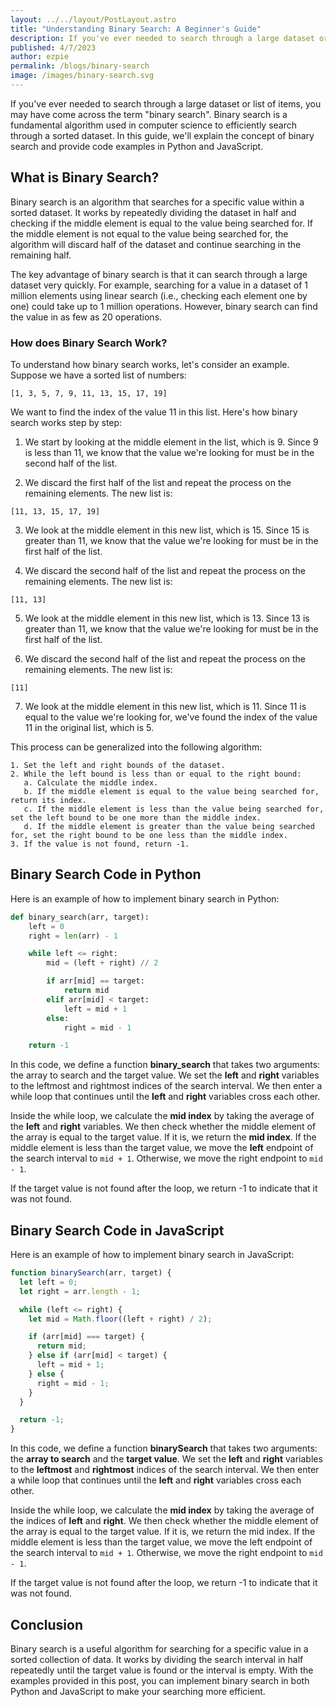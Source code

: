 ```yaml
---
layout: ../../layout/PostLayout.astro
title: "Understanding Binary Search: A Beginner's Guide"
description: If you've ever needed to search through a large dataset or list of items, you may have come across the term "binary search". Binary search is a fundamental algorithm used in computer science to efficiently search through a sorted dataset. In this guide, we'll explain the concept of binary search and provide code examples in Python and JavaScript.
published: 4/7/2023
author: ezpie
permalink: /blogs/binary-search
image: /images/binary-search.svg
---
```


If you've ever needed to search through a large dataset or list of items, you may have come across the term "binary search". Binary search is a fundamental algorithm used in computer science to efficiently search through a sorted dataset. In this guide, we'll explain the concept of binary search and provide code examples in Python and JavaScript.

## What is Binary Search?

Binary search is an algorithm that searches for a specific value within a sorted dataset. It works by repeatedly dividing the dataset in half and checking if the middle element is equal to the value being searched for. If the middle element is not equal to the value being searched for, the algorithm will discard half of the dataset and continue searching in the remaining half.

The key advantage of binary search is that it can search through a large dataset very quickly. For example, searching for a value in a dataset of 1 million elements using linear search (i.e., checking each element one by one) could take up to 1 million operations. However, binary search can find the value in as few as 20 operations.

### How does Binary Search Work?

To understand how binary search works, let's consider an example. Suppose we have a sorted list of numbers:

`[1, 3, 5, 7, 9, 11, 13, 15, 17, 19]`

We want to find the index of the value 11 in this list. Here's how binary search works step by step:

1. We start by looking at the middle element in the list, which is 9. Since 9 is less than 11, we know that the value we're looking for must be in the second half of the list.

2. We discard the first half of the list and repeat the process on the remaining elements. The new list is:

`[11, 13, 15, 17, 19]`

3. We look at the middle element in this new list, which is 15. Since 15 is greater than 11, we know that the value we're looking for must be in the first half of the list.

4. We discard the second half of the list and repeat the process on the remaining elements. The new list is:

`[11, 13]`

5. We look at the middle element in this new list, which is 13. Since 13 is greater than 11, we know that the value we're looking for must be in the first half of the list.

6. We discard the second half of the list and repeat the process on the remaining elements. The new list is:

`[11]`

7. We look at the middle element in this new list, which is 11. Since 11 is equal to the value we're looking for, we've found the index of the value 11 in the original list, which is 5.

This process can be generalized into the following algorithm:

```
1. Set the left and right bounds of the dataset.
2. While the left bound is less than or equal to the right bound:
   a. Calculate the middle index.
   b. If the middle element is equal to the value being searched for, return its index.
   c. If the middle element is less than the value being searched for, set the left bound to be one more than the middle index.
   d. If the middle element is greater than the value being searched for, set the right bound to be one less than the middle index.
3. If the value is not found, return -1.
```

## Binary Search Code in Python

Here is an example of how to implement binary search in Python:

```python
def binary_search(arr, target):
    left = 0
    right = len(arr) - 1

    while left <= right:
        mid = (left + right) // 2

        if arr[mid] == target:
            return mid
        elif arr[mid] < target:
            left = mid + 1
        else:
            right = mid - 1

    return -1
```

In this code, we define a function **binary_search** that takes two arguments: the array to search and the target value. We set the **left** and **right** variables to the leftmost and rightmost indices of the search interval. We then enter a while loop that continues until the **left** and **right** variables cross each other.

Inside the while loop, we calculate the **mid index** by taking the average of the **left** and **right** variables. We then check whether the middle element of the array is equal to the target value. If it is, we return the **mid index**. If the middle element is less than the target value, we move the **left** endpoint of the search interval to `mid + 1`. Otherwise, we move the right endpoint to `mid - 1`.

If the target value is not found after the loop, we return -1 to indicate that it was not found.

## Binary Search Code in JavaScript

Here is an example of how to implement binary search in JavaScript:

```javascript
function binarySearch(arr, target) {
  let left = 0;
  let right = arr.length - 1;

  while (left <= right) {
    let mid = Math.floor((left + right) / 2);

    if (arr[mid] === target) {
      return mid;
    } else if (arr[mid] < target) {
      left = mid + 1;
    } else {
      right = mid - 1;
    }
  }

  return -1;
}
```

In this code, we define a function **binarySearch** that takes two arguments: the **array to search** and the **target value**. We set the **left** and **right** variables to the **leftmost** and **rightmost** indices of the search interval. We then enter a while loop that continues until the **left** and **right** variables cross each other.

Inside the while loop, we calculate the **mid index** by taking the average of the indices of **left** and **right**. We then check whether the middle element of the array is equal to the target value. If it is, we return the mid index. If the middle element is less than the target value, we move the left endpoint of the search interval to `mid + 1`. Otherwise, we move the right endpoint to `mid - 1`.

If the target value is not found after the loop, we return -1 to indicate that it was not found.

## Conclusion

Binary search is a useful algorithm for searching for a specific value in a sorted collection of data. It works by dividing the search interval in half repeatedly until the target value is found or the interval is empty. With the examples provided in this post, you can implement binary search in both Python and JavaScript to make your searching more efficient.
